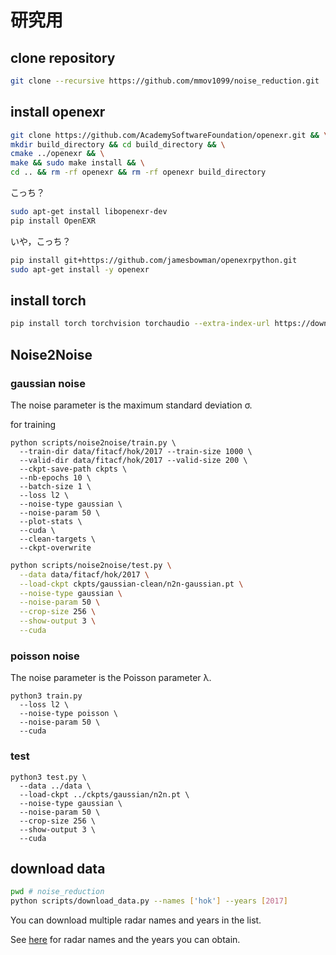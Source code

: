 # 研究用
## clone repository
```bash
git clone --recursive https://github.com/mmov1099/noise_reduction.git
```
## install openexr
```bash
git clone https://github.com/AcademySoftwareFoundation/openexr.git && \
mkdir build_directory && cd build_directory && \
cmake ../openexr && \
make && sudo make install && \
cd .. && rm -rf openexr && rm -rf openexr build_directory
```
こっち？
```bash
sudo apt-get install libopenexr-dev
pip install OpenEXR
```
いや，こっち？
```bash
pip install git+https://github.com/jamesbowman/openexrpython.git
sudo apt-get install -y openexr
```
## install torch
```bash
pip install torch torchvision torchaudio --extra-index-url https://download.pytorch.org/whl/cu116
```

## Noise2Noise
### gaussian noise
The noise parameter is the maximum standard deviation σ.

for training
```
python scripts/noise2noise/train.py \
  --train-dir data/fitacf/hok/2017 --train-size 1000 \
  --valid-dir data/fitacf/hok/2017 --valid-size 200 \
  --ckpt-save-path ckpts \
  --nb-epochs 10 \
  --batch-size 1 \
  --loss l2 \
  --noise-type gaussian \
  --noise-param 50 \
  --plot-stats \
  --cuda \
  --clean-targets \
  --ckpt-overwrite
```

```bash
python scripts/noise2noise/test.py \
  --data data/fitacf/hok/2017 \
  --load-ckpt ckpts/gaussian-clean/n2n-gaussian.pt \
  --noise-type gaussian \
  --noise-param 50 \
  --crop-size 256 \
  --show-output 3 \
  --cuda
```
### poisson noise
The noise parameter is the Poisson parameter λ.
```
python3 train.py
  --loss l2 \
  --noise-type poisson \
  --noise-param 50 \
  --cuda
```
### test
```
python3 test.py \
  --data ../data \
  --load-ckpt ../ckpts/gaussian/n2n.pt \
  --noise-type gaussian \
  --noise-param 50 \
  --crop-size 256 \
  --show-output 3 \
  --cuda
```

## download data
```bash
pwd # noise_reduction
python scripts/download_data.py --names ['hok'] --years [2017]
```

You can download multiple radar names and years in the list.

See [here](https://ergsc.isee.nagoya-u.ac.jp/data/ergsc/ground/radar/sd/) for radar names and the years you can obtain.
